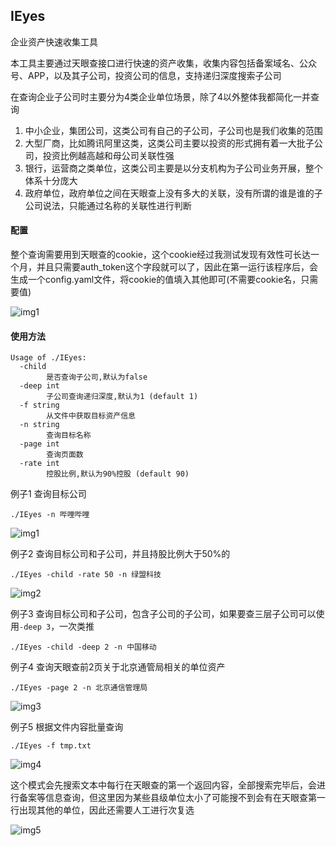 ## IEyes



企业资产快速收集工具

本工具主要通过天眼查接口进行快速的资产收集，收集内容包括备案域名、公众号、APP，以及其子公司，投资公司的信息，支持递归深度搜索子公司



在查询企业子公司时主要分为4类企业单位场景，除了4以外整体我都简化一并查询

1. 中小企业，集团公司，这类公司有自己的子公司，子公司也是我们收集的范围
2. 大型厂商，比如腾讯阿里这类，这类公司主要以投资的形式拥有着一大批子公司，投资比例越高越和母公司关联性强
3. 银行，运营商之类单位，这类公司主要是以分支机构为子公司业务开展，整个体系十分庞大
4. 政府单位，政府单位之间在天眼查上没有多大的关联，没有所谓的谁是谁的子公司说法，只能通过名称的关联性进行判断



#### 配置
整个查询需要用到天眼查的cookie，这个cookie经过我测试发现有效性可长达一个月，并且只需要auth_token这个字段就可以了，因此在第一运行该程序后，会生成一个config.yaml文件，将cookie的值填入其他即可(不需要cookie名，只需要值)

![img1](img/img6.png)


#### 使用方法

```
Usage of ./IEyes:
  -child
    	是否查询子公司,默认为false
  -deep int
    	子公司查询递归深度,默认为1 (default 1)
  -f string
    	从文件中获取目标资产信息
  -n string
    	查询目标名称
  -page int
    	查询页面数
  -rate int
    	控股比例,默认为90%控股 (default 90)
```

例子1
查询目标公司
```
./IEyes -n 哔哩哔哩
```

![img1](img/img1.png)



例子2
查询目标公司和子公司，并且持股比例大于50%的

```
./IEyes -child -rate 50 -n 绿盟科技
```
![img2](img/img2.png)

例子3
查询目标公司和子公司，包含子公司的子公司，如果要查三层子公司可以使用`-deep 3`，一次类推
```
./IEyes -child -deep 2 -n 中国移动
```

例子4
查询天眼查前2页关于北京通管局相关的单位资产

```
./IEyes -page 2 -n 北京通信管理局
```

![img3](img/img3.png)

例子5
根据文件内容批量查询

```
./IEyes -f tmp.txt
```

![img4](img/img4.png)

这个模式会先搜索文本中每行在天眼查的第一个返回内容，全部搜索完毕后，会进行备案等信息查询，但这里因为某些县级单位太小了可能搜不到会有在天眼查第一行出现其他的单位，因此还需要人工进行次复选

![img5](img/img5.png)